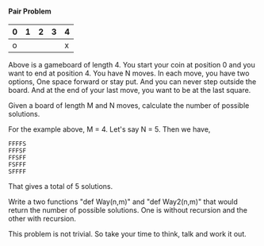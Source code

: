 #### Pair Problem

| 0 | 1 | 2 | 3 | 4 |
|---|---|---|---|---|
| o |   |   |   | x |

Above is a gameboard of length 4. You start your coin at position 0 and you want to end at position 4. You have N moves. In each move, you have two options, One space forward or stay put. And you can never step outside the board. And at the end of your last move, you want to be at the last square.

Given a board of length M and N moves, calculate the number of possible solutions.

For the example above, M = 4. Let's say N = 5. Then we have,

    FFFFS
    FFFSF
    FFSFF
    FSFFF
    SFFFF
    
That gives a total of 5 solutions.

Write a two functions "def Way(n,m)" and "def Way2(n,m)" that would return the number of possible solutions. One is without recursion and the other with recursion.

This problem is not trivial. So take your time to think, talk and work it out.